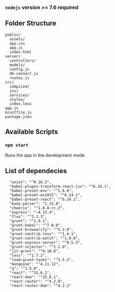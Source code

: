 ### `nodejs` version >= 7.6 required

## Folder Structure
```
public/
  assets/
  app.css
  app.js
  index.html
server/
  controllers/
  models/
  config.js
  db-connect.js
  routes.js
src/
  compiled/
  jsx/
  services/
  styles/
  index.less
app.js
Gruntfile.js
package.json
```

## Available Scripts

### `npm start`

Runs the app in the development mode.

## List of dependecies

```
  "axios": "^0.16.2",
  "babel-plugin-transform-react-jsx": "^6.24.1",
  "babel-preset-env": "^1.6.0",
  "babel-preset-es2015": "^6.24.1",
  "babel-preset-react": "^6.24.1",
  "body-parser": "1.15.0",
  "cheerio": "^1.0.0-rc.2",
  "express": "~4.13.4",
  "flux": "^3.1.3",
  "grunt": "^1.0.1",
  "grunt-babel": "^7.0.0",
  "grunt-browserify": "^5.2.0",
  "grunt-contrib-less": "^1.4.1",
  "grunt-contrib-watch": "^1.0.0",
  "grunt-express-server": "^0.5.3",
  "grunt-injector": "^1.1.0",
  "jit-grunt": "^0.10.0",
  "less": "^2.7.2",
  "load-grunt-tasks": "^3.5.2",
  "mongoose": "^4.11.12",
  "q": "^1.5.0",
  "react": "^15.6.1",
  "react-dom": "^15.6.1",
  "react-router": "^4.2.0",
  "react-router-dom": "^4.2.2"
```
